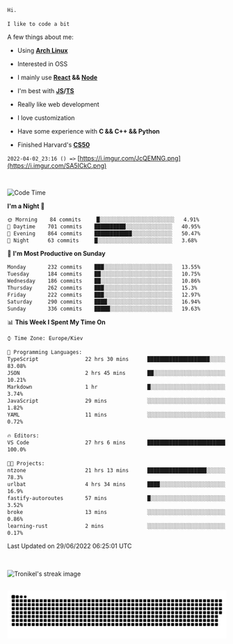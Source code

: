 ```
Hi.

I like to code a bit
```

A few things about me:

-   Using **[Arch Linux](https://archlinux.org/)**

-   Interested in OSS

-   I mainly use **[React](https://reactjs.org/) && [Node](https://nodejs.org/en/)**

-   I'm best with **[JS](https://www.javascript.com/)/[TS](https://www.typescriptlang.org/)**

-   Really like web development

-   I love customization

-   Have some experience with **C && C++ && Python**

-   Finished Harvard's **[CS50](https://cs50.harvard.edu)**

`2022-04-02_23:16 () =>` [https://i.imgur.com/JcQEMNG.png](https://i.imgur.com/SA5ICkC.png)

<br>

<!--START_SECTION:waka-->
![Code Time](http://img.shields.io/badge/Code%20Time-736%20hrs%2046%20mins-blue)

**I'm a Night 🦉** 

```text
🌞 Morning    84 commits     █░░░░░░░░░░░░░░░░░░░░░░░░   4.91% 
🌆 Daytime    701 commits    ██████████░░░░░░░░░░░░░░░   40.95% 
🌃 Evening    864 commits    ████████████░░░░░░░░░░░░░   50.47% 
🌙 Night      63 commits     █░░░░░░░░░░░░░░░░░░░░░░░░   3.68%

```
📅 **I'm Most Productive on Sunday** 

```text
Monday       232 commits    ███░░░░░░░░░░░░░░░░░░░░░░   13.55% 
Tuesday      184 commits    ██░░░░░░░░░░░░░░░░░░░░░░░   10.75% 
Wednesday    186 commits    ██░░░░░░░░░░░░░░░░░░░░░░░   10.86% 
Thursday     262 commits    ███░░░░░░░░░░░░░░░░░░░░░░   15.3% 
Friday       222 commits    ███░░░░░░░░░░░░░░░░░░░░░░   12.97% 
Saturday     290 commits    ████░░░░░░░░░░░░░░░░░░░░░   16.94% 
Sunday       336 commits    █████░░░░░░░░░░░░░░░░░░░░   19.63%

```


📊 **This Week I Spent My Time On** 

```text
⌚︎ Time Zone: Europe/Kiev

💬 Programming Languages: 
TypeScript               22 hrs 30 mins      ████████████████████░░░░░   83.08% 
JSON                     2 hrs 45 mins       ██░░░░░░░░░░░░░░░░░░░░░░░   10.21% 
Markdown                 1 hr                █░░░░░░░░░░░░░░░░░░░░░░░░   3.74% 
JavaScript               29 mins             ░░░░░░░░░░░░░░░░░░░░░░░░░   1.82% 
YAML                     11 mins             ░░░░░░░░░░░░░░░░░░░░░░░░░   0.72%

🔥 Editors: 
VS Code                  27 hrs 6 mins       █████████████████████████   100.0%

🐱‍💻 Projects: 
ntzone                   21 hrs 13 mins      ███████████████████░░░░░░   78.3% 
urlbat                   4 hrs 34 mins       ████░░░░░░░░░░░░░░░░░░░░░   16.9% 
fastify-autoroutes       57 mins             █░░░░░░░░░░░░░░░░░░░░░░░░   3.52% 
broke                    13 mins             ░░░░░░░░░░░░░░░░░░░░░░░░░   0.86% 
learning-rust            2 mins              ░░░░░░░░░░░░░░░░░░░░░░░░░   0.17%

```


 Last Updated on 29/06/2022 06:25:01 UTC
<!--END_SECTION:waka-->

<br>

<p><img align="center" src="https://github-readme-streak-stats.herokuapp.com/?user=Tronikelis&theme=dark" alt="Tronikel's streak image" /></p>

<br>

<img title="" src="https://raw.githubusercontent.com/Tronikelis/Tronikelis/output/github-contribution-grid-snake.svg" alt="very cool snake thingey" data-align="left">
